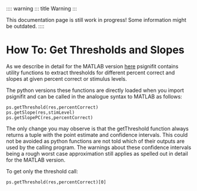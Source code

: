 :::: warning
::: title
Warning
:::

This documentation page is still work in progress! Some information
might be outdated.
::::

# How To: Get Thresholds and Slopes

As we describe in detail for the MATLAB version
[here](https://github.com/wichmann-lab/psignifit/wiki/How-to-Get-Thresholds-and-Slopes)
psignifit contains utility functions to extract thresholds for different
percent correct and slopes at given percent correct or stimulus levels.

The python versions these functions are directly loaded when you import
psignifit and can be called in the analogue syntax to MATLAB as follows:

    ps.getThreshold(res,percentCorrect)
    ps.getSlope(res,stimLevel)
    ps.getSlopePC(res,percentCorrect)

The only change you may observe is that the getThreshold function always
returns a tuple with the point estimate and confidence intervals. This
could not be avoided as python functions are not told which of their
outputs are used by the calling program. The warnings about these
confidence intervals being a rough worst case approximation still
applies as spelled out in detail for the MATLAB version.

To get only the threshold call:

    ps.getThreshold(res,percentCorrect)[0]
